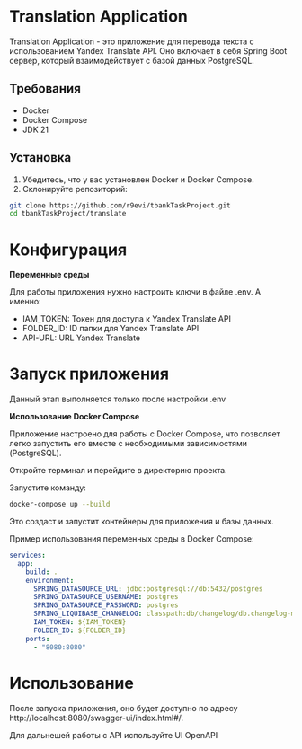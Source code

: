 # Translation Application

Translation Application - это приложение для перевода текста с использованием Yandex Translate API. Оно включает в себя Spring Boot сервер, который взаимодействует с базой данных PostgreSQL.

## Требования

- Docker
- Docker Compose
- JDK 21

## Установка
1. Убедитесь, что у вас установлен Docker и Docker Compose.
2. Склонируйте репозиторий:

```bash
git clone https://github.com/r9evi/tbankTaskProject.git
cd tbankTaskProject/translate
```
# Конфигурация
**Переменные среды**

Для работы приложения нужно настроить ключи в файле .env. А именно:

- IAM_TOKEN: Токен для доступа к Yandex Translate API
- FOLDER_ID: ID папки для Yandex Translate API
- API-URL: URL Yandex Translate

# Запуск приложения

Данный этап выполняется только после настройки .env

**Использование Docker Compose**

Приложение настроено для работы с Docker Compose, что позволяет легко запустить его вместе с необходимыми зависимостями (PostgreSQL).

Откройте терминал и перейдите в директорию проекта.

Запустите команду:

```bash
docker-compose up --build
```
Это создаст и запустит контейнеры для приложения и базы данных.


Пример использования переменных среды в Docker Compose:
```yaml
services:
  app:
    build: .
    environment:
      SPRING_DATASOURCE_URL: jdbc:postgresql://db:5432/postgres
      SPRING_DATASOURCE_USERNAME: postgres
      SPRING_DATASOURCE_PASSWORD: postgres
      SPRING_LIQUIBASE_CHANGELOG: classpath:db/changelog/db.changelog-master.yaml
      IAM_TOKEN: ${IAM_TOKEN}
      FOLDER_ID: ${FOLDER_ID}
    ports:
      - "8080:8080"
```

# Использование
После запуска приложения, оно будет доступно по адресу http://localhost:8080/swagger-ui/index.html#/.

Для дальнешей работы с API используйте UI OpenAPI
